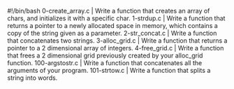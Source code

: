 #!/bin/bash
0-create_array.c | Write a function that creates an array of chars, and initializes it with a specific char.
1-strdup.c | Write a function that returns a pointer to a newly allocated space in memory, which contains a copy of the string given as a parameter.
2-str_concat.c | Write a function that concatenates two strings.
3-alloc_grid.c | Write a function that returns a pointer to a 2 dimensional array of integers.
4-free_grid.c | Write a function that frees a 2 dimensional grid previously created by your alloc_grid function.
100-argstostr.c | Write a function that concatenates all the arguments of your program.
101-strtow.c | Write a function that splits a string into words.

